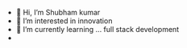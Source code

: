 - 👋 Hi, I’m Shubham kumar
- 👀 I’m interested in innovation
- 🌱 I’m currently learning ... full stack development 
- 

<!---
Shubhamsit/Shubhamsit is a ✨ special ✨ repository because its `README.md` (this file) appears on your GitHub profile.
You can click the Preview link to take a look at your changes.
--->
